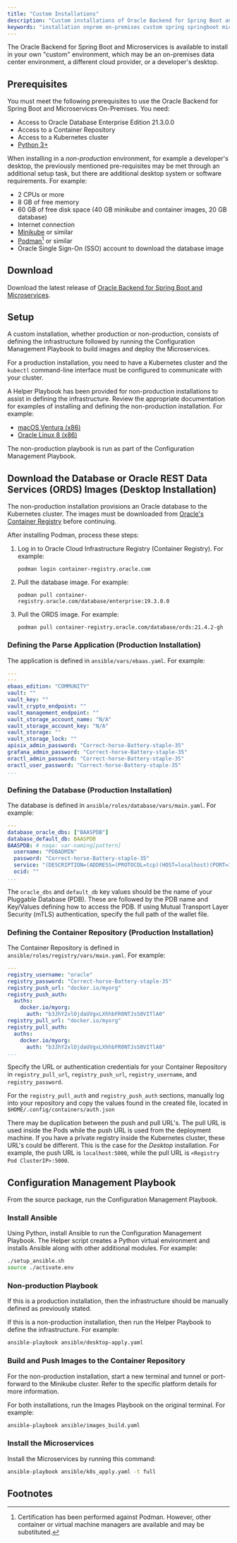 ```yaml
---
title: "Custom Installations"
description: "Custom installations of Oracle Backend for Spring Boot and Microservices"
keywords: "installation onprem on-premises custom spring springboot microservices development oracle backend"
---
```


The Oracle Backend for Spring Boot and Microservices is available to install in your own "custom" environment, which may be an on-premises data center environment, a different cloud provider, or a developer's desktop.

## Prerequisites

You must meet the following prerequisites to use the Oracle Backend for Spring Boot and Microservices On-Premises. You need:

* Access to Oracle Database Enterprise Edition 21.3.0.0
* Access to a Container Repository
* Access to a Kubernetes cluster
* [Python 3+](https://www.python.org/)

When installing in a _non-production_ environment, for example a developer's desktop, the previously mentioned pre-requisites may be met through an additional setup task, but there are additional desktop system or software requirements. For example:

* 2 CPUs or more
* 8 GB of free memory
* 60 GB of free disk space (40 GB minikube and container images, 20 GB database)
* Internet connection
* [Minikube](https://minikube.sigs.k8s.io/docs/start/) or similar
* [Podman](https://podman.io/getting-started/)[^1] or similar
* Oracle Single Sign-On (SSO) account to download the database image

## Download

Download the latest release of [Oracle Backend for Spring Boot and Microservices](https://github.com/oracle/microservices-datadriven/releases/download/OBAAS-1.1.2/onprem-ebaas_latest.zip).

## Setup

A custom installation, whether production or non-production, consists of defining the infrastructure followed by running the Configuration
Management Playbook to build images and deploy the Microservices.

For a production installation, you need to have a Kubernetes cluster and the `kubectl` command-line interface must be configured to
communicate with your cluster.

A Helper Playbook has been provided for non-production installations to assist in defining the infrastructure.  Review the
appropriate documentation for examples of installing and defining the non-production installation. For example:

* [macOS Ventura (x86)](macos_ventura/_index.md)
* [Oracle Linux 8 (x86)](ol8/_index.md)

The non-production playbook is run as part of the Configuration Management Playbook.

## Download the Database or Oracle REST Data Services (ORDS) Images (Desktop Installation)

The non-production installation provisions an Oracle database to the Kubernetes cluster. The images must be downloaded
from [Oracle's Container Registry](https://container-registry.oracle.com/) before continuing.

After installing Podman, process these steps:

1. Log in to Oracle Cloud Infrastructure Registry (Container Registry). For example:

   `podman login container-registry.oracle.com`

2. Pull the database image. For example:

   `podman pull container-registry.oracle.com/database/enterprise:19.3.0.0`

3. Pull the ORDS image. For example:

   `podman pull container-registry.oracle.com/database/ords:21.4.2-gh`

### Defining the Parse Application (Production Installation)

The application is defined in `ansible/vars/ebaas.yaml`. For example:

```yaml
---
---
ebaas_edition: "COMMUNITY"
vault: ""
vault_key: ""
vault_crypto_endpoint: ""
vault_management_endpoint: ""
vault_storage_account_name: "N/A"
vault_storage_account_key: "N/A"
vault_storage: ""
vault_storage_lock: ""
apisix_admin_password: "Correct-horse-Battery-staple-35"
grafana_admin_password: "Correct-horse-Battery-staple-35"
oractl_admin_password: "Correct-horse-Battery-staple-35"
oractl_user_password: "Correct-horse-Battery-staple-35"
...
```

### Defining the Database (Production Installation)

The database is defined in `ansible/roles/database/vars/main.yaml`. For example:

```yaml
---
database_oracle_dbs: ["BAASPDB"]
database_default_db: BAASPDB
BAASPDB: # noqa: var-naming[pattern]
  username: "PDBADMIN"
  password: "Correct-horse-Battery-staple-35"
  service: "(DESCRIPTION=(ADDRESS=(PROTOCOL=tcp)(HOST=localhost)(PORT=1521))(CONNECT_DATA=(SERVICE_NAME=BAASPDB)))"
  ocid: ""
...
```

The `oracle_dbs` and `default_db` key values should be the name of your Pluggable Database (PDB). These are followed by the PDB
name and Key/Values defining how to access the PDB. If using Mutual Transport Layer Security (mTLS) authentication, specify the
full path of the wallet file.

### Defining the Container Repository (Production Installation)

The Container Repository is defined in `ansible/roles/registry/vars/main.yaml`. For example:

```yaml
---
registry_username: "oracle"
registry_password: "Correct-horse-Battery-staple-35"
registry_push_url: "docker.io/myorg"
registry_push_auth:
  auths:
    docker.io/myorg:
      auth: "b3JhY2xlOjdaUVgxLXhhbFR0NTJsS0VITlA0"
registry_pull_url: "docker.io/myorg"
registry_pull_auth:
  auths:
    docker.io/myorg:
      auth: "b3JhY2xlOjdaUVgxLXhhbFR0NTJsS0VITlA0"
...
```

Specify the URL or authentication credentials for your Container Repository in `registry_pull_url`, `registry_push_url`, `registry_username`, and `registry_password`.

For the `registry_pull_auth` and `registry_push_auth` sections, manually log into your repository and copy the values found in the created file, located in `$HOME/.config/containers/auth.json`

There may be duplication between the push and pull URL's. The pull URL is used inside the Pods while the push URL is used from the
deployment machine. If you have a private registry inside the Kubernetes cluster, these URL's could be different. This is the case for
the _Desktop_ installation. For example, the push URL is `localhost:5000`, while the pull URL is `<Registry Pod ClusterIP>:5000`.

## Configuration Management Playbook

From the source package, run the Configuration Management Playbook.

### Install Ansible

Using Python, install Ansible to run the Configuration Management Playbook.  The Helper script creates a Python virtual environment
and installs Ansible along with other additional modules. For example:

```bash
./setup_ansible.sh
source ./activate.env
```

### Non-production Playbook

If this is a production installation, then the infrastructure should be manually defined as previously stated.

If this is a non-production installation, then run the Helper Playbook to define the infrastructure. For example:

```bash
ansible-playbook ansible/desktop-apply.yaml
```

### Build and Push Images to the Container Repository

For the non-production installation, start a new terminal and tunnel or port-forward to the Minikube cluster.  Refer to the specific platform
details for more information.

For both installations, run the Images Playbook on the original terminal. For example:

```bash
ansible-playbook ansible/images_build.yaml
```

### Install the Microservices

Install the Microservices by running this command:

```bash
ansible-playbook ansible/k8s_apply.yaml -t full
```

## Footnotes

[^1]: Certification has been performed against Podman. However, other container or virtual machine managers are available and may be
substituted.
